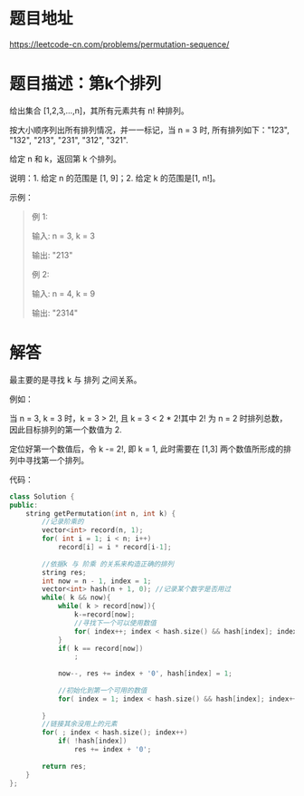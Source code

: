 # 题目地址

https://leetcode-cn.com/problems/permutation-sequence/

# 题目描述：第k个排列

给出集合 [1,2,3,…,n]，其所有元素共有 n! 种排列。

按大小顺序列出所有排列情况，并一一标记，当 n = 3 时, 所有排列如下："123", "132", "213", "231", "312", "321".

给定 n 和 k，返回第 k 个排列。

说明：1. 给定 n 的范围是 [1, 9]；2. 给定 k 的范围是[1,  n!]。

示例：
>例 1:
>
>输入: n = 3, k = 3
>
>输出: "213"
>
>例 2:
>
>输入: n = 4, k = 9
>
>输出: "2314"


# 解答

最主要的是寻找 k 与 排列 之间关系。

例如：

当 n = 3, k = 3 时，k = 3 > 2!, 且 k = 3 < 2 * 2!其中 2! 为 n = 2 时排列总数，因此目标排列的第一个数值为 2.

定位好第一个数值后，令 k -= 2!, 即 k = 1, 此时需要在 [1,3] 两个数值所形成的排列中寻找第一个排列。


代码：
```cpp
class Solution {
public:
    string getPermutation(int n, int k) {
        //记录阶乘的
        vector<int> record(n, 1);
        for( int i = 1; i < n; i++)
            record[i] = i * record[i-1];
        
        //依据k 与 阶乘 的关系来构造正确的排列
        string res;
        int now = n - 1, index = 1;
        vector<int> hash(n + 1, 0); //记录某个数字是否用过
        while( k && now){
            while( k > record[now]){
                k-=record[now];
                //寻找下一个可以使用数值
                for( index++; index < hash.size() && hash[index]; index++)  ;    
            }
            if( k == record[now])
                ;
            
            now--, res += index + '0', hash[index] = 1;
            
            //初始化到第一个可用的数值
            for( index = 1; index < hash.size() && hash[index]; index++)    ;
                
        }
        //链接其余没用上的元素
        for( ; index < hash.size(); index++)
            if( !hash[index])
                res += index + '0';
                
        return res;
    }
};
```
